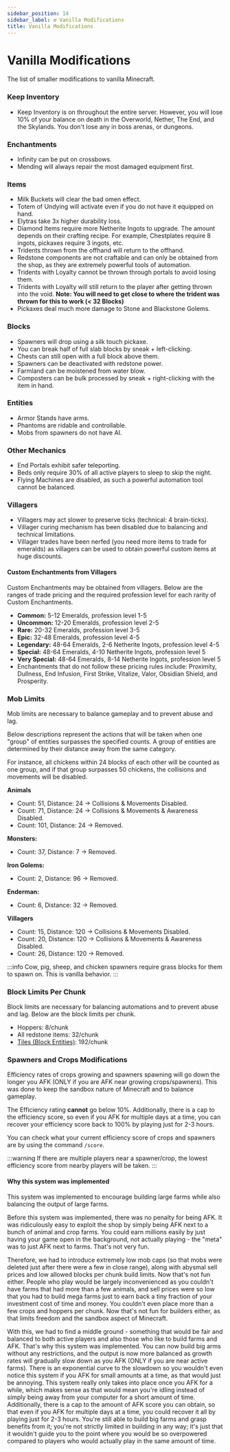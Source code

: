```yaml
---
sidebar_position: 14
sidebar_label: ⚙️ Vanilla Modifications
title: Vanilla Modifications
---
```


# Vanilla Modifications

The list of smaller modifications to vanilla Minecraft.

### Keep Inventory
* Keep Inventory is on throughout the entire server. However, you will lose 10% of your balance on death in the Overworld, Nether, The End, and the Skylands. You don't lose any in boss arenas, or dungeons.

### Enchantments
* Infinity can be put on crossbows.
* Mending will always repair the most damaged equipment first.

### Items
* Milk Buckets will clear the bad omen effect.
* Totem of Undying will activate even if you do not have it equipped on hand.
* Elytras take 3x higher durability loss.
* Diamond Items require more Netherite Ingots to upgrade. The amount depends on their crafting recipe. For example, Chestplates require 8 ingots, pickaxes require 3 ingots, etc.
* Tridents thrown from the offhand will return to the offhand.
* Redstone components are not craftable and can only be obtained from the shop, as they are extremely powerful tools of automation.
* Tridents with Loyalty cannot be thrown through portals to avoid losing them.
* Tridents with Loyalty will still return to the player after getting thrown into the void. **Note: You will need to get close to where the trident was thrown for this to work (< 32 Blocks)**
* Pickaxes deal much more damage to Stone and Blackstone Golems.

### Blocks
* Spawners will drop using a silk touch pickaxe.
* You can break half of full slab blocks by sneak + left-clicking.
* Chests can still open with a full block above them.
* Spawners can be deactivated with redstone power.
* Farmland can be moistened from water blow.
* Composters can be bulk processed by sneak + right-clicking with the item in hand.

### Entities
* Armor Stands have arms.
* Phantoms are ridable and controllable.
* Mobs from spawners do not have AI.

### Other Mechanics
* End Portals exhibit safer teleporting.
* Beds only require 30% of all active players to sleep to skip the night.
* Flying Machines are disabled, as such a powerful automation tool cannot be balanced.

### Villagers
* Villagers may act slower to preserve ticks (technical: 4 brain-ticks).
* Villager curing mechanism has been disabled due to balancing and technical limitations.
* Villager trades have been nerfed (you need more items to trade for emeralds) as villagers can be used to obtain powerful custom items at huge discounts.

#### Custom Enchantments from Villagers
Custom Enchantments may be obtained from villagers. Below are the ranges of trade pricing and the required profession level for each rarity of Custom Enchantments. <br />
* **Common:** 5-12 Emeralds, profession level 1-5 <br />
* **Uncommon:** 12-20 Emeralds, profession level 2-5 <br />
* **Rare:** 20-32 Emeralds, profession level 3-5 <br />
* **Epic:** 32-48 Emeralds, profession level 4-5 <br />
* **Legendary:** 48-64 Emeralds, 2-6 Netherite Ingots, profession level 4-5 <br />
* **Special:** 48-64 Emeralds, 4-10 Netherite Ingots, profession level 5 <br />
* **Very Special:** 48-64 Emeralds, 8-14 Netherite Ingots, profession level 5 <br />
* Enchantments that do not follow these pricing rules include: Proximity, Dullness, End Infusion, First Strike, Vitalize, Valor, Obsidian Shield, and Prosperity.

### Mob Limits
Mob limits are necessary to balance gameplay and to prevent abuse and lag.

Below descriptions represent the actions that will be taken when one "group" of entities surpasses the specified counts. A group of entities are determined by their distance away from the same category.

For instance, all chickens within 24 blocks of each other will be counted as one group, and if that group surpasses 50 chickens, the collisions and movements will be disabled.

**Animals** <br />
* Count: 51, Distance: 24 -> Collisions & Movements Disabled. <br />
* Count: 71, Distance: 24 -> Collisions & Movements & Awareness Disabled. <br />
* Count: 101, Distance: 24 -> Removed. <br />

**Monsters:** <br />
* Count: 37, Distance: 7 -> Removed. <br />

**Iron Golems:** <br />
* Count: 2, Distance: 96 -> Removed. <br />

**Enderman:** <br />
* Count: 6, Distance: 32 -> Removed. <br />

**Villagers** <br />
* Count: 15, Distance: 120 -> Collisions & Movements Disabled. <br />
* Count: 20, Distance: 120 -> Collisions & Movements & Awareness Disabled. <br />
* Count: 26, Distance: 120 -> Removed. <br />

:::info
Cow, pig, sheep, and chicken spawners require grass blocks for them to spawn on. This is vanilla behavior.
:::

### Block Limits Per Chunk
Block limits are necessary for balancing automations and to prevent abuse and lag. Below are the block limits per chunk. <br />

* Hoppers: 8/chunk
* All redstone items: 32/chunk
* [Tiles (Block Entities)](https://minecraft.fandom.com/wiki/Block_entity): 192/chunk

### Spawners and Crops Modifications
Efficiency rates of crops growing and spawners spawning will go down the longer you AFK (ONLY if you are AFK near growing crops/spawners). This was done to keep the sandbox nature of Minecraft and to balance gameplay.

The Efficiency rating __cannot__ go below 10%. Additionally, there is a cap to the efficiency score, so even if you AFK for multiple days at a time, you can recover your efficiency score back to 100% by playing just for 2-3 hours.

You can check what your current efficiency score of crops and spawners are by using the command `/score`.

:::warning
If there are multiple players near a spawner/crop, the lowest efficiency score from nearby players will be taken.
:::

#### Why this system was implemented
This system was implemented to encourage building large farms while also balancing the output of large farms.

Before this system was implemented, there was no penalty for being AFK. It was ridiculously easy to exploit the shop by simply being AFK next to a bunch of animal and crop farms. You could earn millions easily by just having your game open in the background, not actually playing - the "meta" was to just AFK next to farms. That's not very fun.

Therefore, we had to introduce extremely low mob caps (so that mobs were deleted just after there were a few in close range), along with abysmal sell prices and low allowed blocks per chunk build limits. Now that's not fun either. People who play would be largely inconvenienced as you couldn't have farms that had more than a few animals, and sell prices were so low that you had to build mega farms just to earn back a tiny fraction of your investment cost of time and money. You couldn't even place more than a few crops and hoppers per chunk. Now that's not fun for builders either, as that limits freedom and the sandbox aspect of Minecraft.

With this, we had to find a middle ground - something that would be fair and balanced to both active players and also those who like to build farms and AFK. That's why this system was implemented. You can now build big arms without any restrictions, and the output is now more balanced as growth rates will gradually slow down as you AFK (ONLY if you are near active farms). There is an exponential curve to the slowdown so you wouldn't even notice this system if you AFK for small amounts at a time, as that would just be annoying. This system really only takes into place once you AFK for a while, which makes sense as that would mean you're idling instead of simply being away from your computer for a short amount of time. Additionally, there is a cap to the amount of AFK score you can obtain, so that even if you AFK for multiple days at a time, you could recover it all by playing just for 2-3 hours. You're still able to build big farms and grasp benefits from it; you're not strictly limited in building in any way; it's just that it wouldn't guide you to the point where you would be so overpowered compared to players who would actually play in the same amount of time.